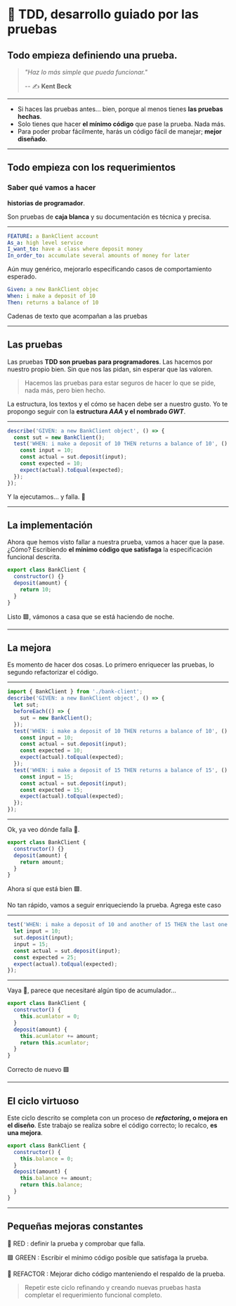 # 🧬 TDD, desarrollo guiado por las pruebas

## Todo empieza definiendo una prueba.

> _"Haz lo más simple que pueda funcionar."_
>
> -- ✍️ **Kent Beck**

---

- Si haces las pruebas antes... bien, porque al menos tienes **las pruebas hechas**.
- Solo tienes que hacer **el mínimo código** que pase la prueba. Nada más.
- Para poder probar fácilmente, harás un código fácil de manejar; **mejor diseñado**.

---

## Todo empieza con los requerimientos

### Saber qué vamos a hacer

**historias de programador**.

Son pruebas de **caja blanca** y su documentación es técnica y precisa.

---

```yaml
FEATURE: a BankClient account
As_a: high level service
I_want_to: have a class where deposit money
In_order_to: accumulate several amounts of money for later
```

Aún muy genérico, mejorarlo especificando casos de comportamiento esperado.

```yaml
Given: a new BankClient objec
When: i make a deposit of 10
Then: returns a balance of 10
```

Cadenas de texto que acompañan a las pruebas

---

## Las pruebas

Las pruebas **TDD son pruebas para programadores**. Las hacemos por nuestro propio bien. Sin que nos las pidan, sin esperar que las valoren.

> Hacemos las pruebas para estar seguros de hacer lo que se pide, nada más, pero bien hecho.

La estructura, los textos y el cómo se hacen debe ser a nuestro gusto. Yo te propongo seguir con la **estructura _AAA_ y el nombrado _GWT_**.

---

```js
describe('GIVEN: a new BankClient object', () => {
  const sut = new BankClient();
  test('WHEN: i make a deposit of 10 THEN returns a balance of 10', () => {
    const input = 10;
    const actual = sut.deposit(input);
    const expected = 10;
    expect(actual).toEqual(expected);
  });
});
```

Y la ejecutamos... y falla. 🔴

---

## La implementación

Ahora que hemos visto fallar a nuestra prueba, vamos a hacer que la pase. ¿Cómo? Escribiendo **el mínimo código que satisfaga** la especificación funcional descrita.

```js
export class BankClient {
  constructor() {}
  deposit(amount) {
    return 10;
  }
}
```

Listo 🟩, vámonos a casa que se está haciendo de noche.

---

## La mejora

Es momento de hacer dos cosas. Lo primero enriquecer las pruebas, lo segundo refactorizar el código.

---

```js
import { BankClient } from './bank-client';
describe('GIVEN: a new BankClient object', () => {
  let sut;
  beforeEach(() => {
    sut = new BankClient();
  });
  test('WHEN: i make a deposit of 10 THEN returns a balance of 10', () => {
    const input = 10;
    const actual = sut.deposit(input);
    const expected = 10;
    expect(actual).toEqual(expected);
  });
  test('WHEN: i make a deposit of 15 THEN returns a balance of 15', () => {
    const input = 15;
    const actual = sut.deposit(input);
    const expected = 15;
    expect(actual).toEqual(expected);
  });
});
```
---

Ok, ya veo dónde falla 🔴.

```js
export class BankClient {
  constructor() {}
  deposit(amount) {
    return amount;
  }
}
```
Ahora sí que está bien 🟩.

No tan rápido, vamos a seguir enriqueciendo la prueba. Agrega este caso

---

```js
test('WHEN: i make a deposit of 10 and another of 15 THEN the last one returns 25', () => {
  let input = 10;
  sut.deposit(input);
  input = 15;
  const actual = sut.deposit(input);
  const expected = 25;
  expect(actual).toEqual(expected);
});
```
---
Vaya 🔴, parece que necesitaré algún tipo de acumulador...

```js
export class BankClient {
  constructor() {
    this.acumlator = 0;
  }
  deposit(amount) {
    this.acumlator += amount;
    return this.acumlator;
  }
}
```

Correcto de nuevo 🟩

---

## El ciclo virtuoso

Este ciclo descrito se completa con un proceso de **_refactoring_, o mejora en el diseño**. Este trabajo se realiza sobre el código correcto; lo recalco, **es una mejora**.

```js
export class BankClient {
  constructor() {
    this.balance = 0;
  }
  deposit(amount) {
    this.balance += amount;
    return this.balance;
  }
}
```

---

## Pequeñas mejoras constantes

🔴 RED : definir la prueba y comprobar que falla.

🟩 GREEN : Escribir el mínimo código posible que satisfaga la prueba.

💙 REFACTOR : Mejorar dicho código manteniendo el respaldo de la prueba.

> Repetir este ciclo refinando y creando nuevas pruebas hasta completar el requerimiento funcional completo.
